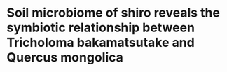 # Soil microbiome of shiro reveals the symbiotic relationship between Tricholoma bakamatsutake and Quercus mongolica

